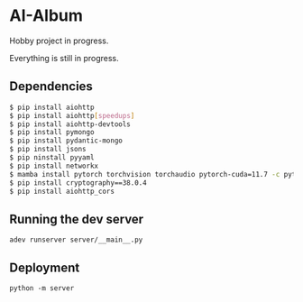 # AI-Album

Hobby project in progress.

Everything is still in progress.

## Dependencies

```bash
$ pip install aiohttp
$ pip install aiohttp[speedups]
$ pip install aiohttp-devtools
$ pip install pymongo
$ pip install pydantic-mongo
$ pip install jsons
$ pip ninstall pyyaml
$ pip install networkx
$ mamba install pytorch torchvision torchaudio pytorch-cuda=11.7 -c pytorch -c nvidia
$ pip install cryptography==38.0.4
$ pip install aiohttp_cors
```

## Running the dev server

```
adev runserver server/__main__.py
```

## Deployment

```
python -m server
```
